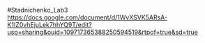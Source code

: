 #Stadnichenko_Lab3
https://docs.google.com/document/d/1WvXSVK5ARsA-K1IZ0vhEjuLek7hhYQ9T/edit?usp=sharing&ouid=109717365388250594519&rtpof=true&sd=true
